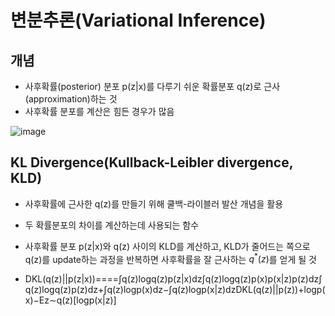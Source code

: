 # 변분추론(Variational Inference)

## 개념
- 사후확률(posterior) 분포 p(z|x)를 다루기 쉬운 확률분포 q(z)로 근사(approximation)하는 것
- 사후확률 분포를 계산은 힘든 경우가 많음

![image](https://user-images.githubusercontent.com/80622859/212456642-f13a8082-c0f6-4800-a376-67b788776a40.png)

## KL Divergence(Kullback-Leibler divergence, KLD)
- 사후확률에 근사한 q(z)를 만들기 위해 쿨백-라이블러 발산 개념을 활용
- 두 확률분포의 차이를 계산하는데 사용되는 함수
- 사후확률 분포 p(z|x)와 q(z) 사이의 KLD를 계산하고, KLD가 줄어드는 쪽으로 q(z)를 update하는 과정을 반복하면 사후확률을 잘 근사하는 $q^{*}(z)$를 얻게 될 것

- DKL(q(z)||p(z|x))====∫q(z)logq(z)p(z|x)dz∫q(z)logq(z)p(x)p(x|z)p(z)dz∫q(z)logq(z)p(z)dz+∫q(z)logp(x)dz−∫q(z)logp(x|z)dzDKL(q(z)||p(z))+logp(x)−Ez∼q(z)[logp(x|z)]
